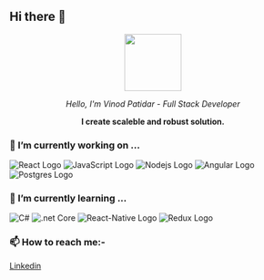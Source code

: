## Hi there 👋

<p align="center">
  <img width="100" height="100" src="https://user-images.githubusercontent.com/26193656/87820033-ee766500-c88a-11ea-85cb-3fe5b254b441.png">
  <p align="center" font-size="24"><i>Hello, I'm Vinod Patidar - Full Stack Developer</i></p>
  <p align="center"><b>I create scaleble and robust solution.</b></p>
</p>

### 🔭 I’m currently working on ...
![React Logo](https://user-images.githubusercontent.com/26193656/87819465-e964e600-c889-11ea-8eaa-667ffdb88623.png)
![JavaScript Logo](https://user-images.githubusercontent.com/26193656/87819528-fe417980-c889-11ea-8a16-7f56ee160084.png)
![Nodejs Logo](https://user-images.githubusercontent.com/26193656/87819565-0c8f9580-c88a-11ea-8caa-0633a6bd0e74.png)
![Angular Logo](https://user-images.githubusercontent.com/26193656/87819579-14e7d080-c88a-11ea-832a-6a7eedf904ea.png)
![Postgres Logo](https://user-images.githubusercontent.com/26193656/87819604-203afc00-c88a-11ea-9d41-0bab802bdc3c.png)


### 🌱 I’m currently learning ...
![C#](https://user-images.githubusercontent.com/26193656/121814338-582afa80-cc25-11eb-80f0-df1a1e7cce73.png)
![.net Core](https://user-images.githubusercontent.com/26193656/121814261-e783de00-cc24-11eb-8ecd-6a129586c435.png)
![React-Native Logo](https://user-images.githubusercontent.com/26193656/87819639-2f21ae80-c88a-11ea-880f-8e0e3ac8a7bb.png)
![Redux Logo](https://user-images.githubusercontent.com/26193656/87819665-39dc4380-c88a-11ea-9bf1-001f4d947fcb.png)

### 📫 How to reach me:- 
[Linkedin](https://www.linkedin.com/in/vinodpatidar813/)
